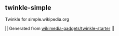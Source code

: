 ## twinkle-simple

Twinkle for simple.wikipedia.org

|| Generated from [wikimedia-gadgets/twinkle-starter](https://github.com/wikimedia-gadgets/twinkle-starter) ||